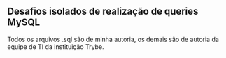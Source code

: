 ## Desafios isolados de realização de queries MySQL

Todos os arquivos .sql são de minha autoria, os demais são de autoria da equipe de TI da instituição Trybe.
